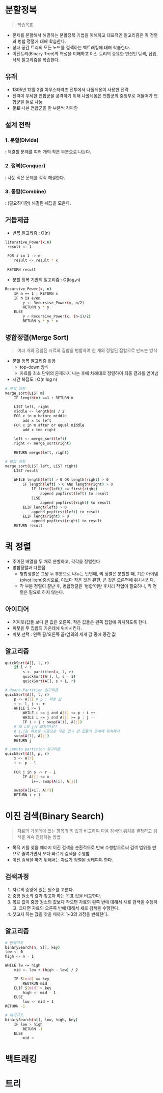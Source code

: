 # 분할정복
> 학습목표
- 문제를 분할해서 해결하는 분할정복 기법을 이해하고 대표적인 알고리즘은 퀵 정렬과 병합 정렬에 대해 학습한다. 
- 상태 공간 트리의 모든 노드를 검색하는 백트래킹에 대해 학습한다.
- 이진트리(Binary Tree)의 특성을 이해하고 이진 트리의 중요한 연산인 탐색, 삽입, 삭제 알고리즘을 학습한다. 

## 유래
- 1805년 12월 2일 아우스터리츠 전투에서 나폴레옹이 사용한 전략
- 전력이 우세한 연합군을 공격하기 위해 나폴레옹은 연합군의 중앙부로 쳐들어가 연합군을 둘로 나눔
- 둘로 나뉜 연합군을 한 부분씩 격파함

## 설계 전략
### 1. 분할(Divide) 
: 해결할 문제를 여러 개의 작은 부분으로 나눈다.
### 2. 정복(Conquer)
: 나눈 작은 문제를 각각 해결한다. 
### 3. 통합(Combine) 
: (필요하다면) 해결된 해답을 모은다. 

## 거듭제곱
- 반복 알고리즘 : O(n)
```bash
literative_Power(x,n)
 result <- 1
 
 FOR i in 1 -> n
 	result <- result * x
  
 RETURN result
```

- 분할 정복 기반의 알고리즘 : O(log₂n)
```bash
Recursive_Power(x, n)
	IF n == 1 : RETURN x
    IF n is even
    	y <- Recursive_Power(x, n/2)
        RETURN y * y
    ELSE
    	y < Recursive_Power(x, (n-1)/2)
        RETURN y * y * x
```

## 병합정렬(Merge Sort)
> 여러 개의 정렬된 자료의 집합을 병합하여 한 개의 정렬된 집합으로 만드는 방식
- 분할 정복 알고리즘 활용
    - top-down 방식
    - 자료를 최소 단위의 문제까지 나눈 후에 차례대로 정렬하여 최종 결과를 얻어냄
 - 시간 복잡도 : O(n log n)

```bash
# 분할 과정
merge_sort(LIST m)
	IF length(m) ==1 : RETURN m
    
    LIST left, right
    middle <- length(m) / 2
    FOR x in m before middle
   		add x to left
    FOR x in m after or equal middle
    	add x too right
    
    left <- merge_sort(left)
    right <- merge_sort(right)
    
    RETURN merge(left, right)
```

```bash
# 병합 과정
merge_sort(LIST left, LIST right)
	LIST result
    
    WHILE length(left) > 0 OR length(right) > 0
    	IF length(left) > 0 AND length(right) > 0
        	IF first(left) <= first(right)
            	append popfirst(left) to result
            ELSE
            	append popfirst(right) to result
        ELIF lengt(left) > 0
        	append popfirst(left) to result
        ELIF lengt(right) > 0
        	append popfirst(right) to result
    RETURN result
```

# 퀵 정렬
- 주어진 배열을 두 개로 분할하고, 각각을 정렬한다
- 병합정렬과 다른점
	- 병합정렬은 그냥 두 부분으로 나누는 반면에, 퀵 정렬은 분할할 때, 기준 아이템(pivot item)중심으로, 이보다 작은 것은 왼편, 큰 것은 오른편에 위치시킨다.
    - 각 부분 정렬이 끝난 후, 병합정렬은 '병합'이란 후처리 작업이 필요하나, 퀵 정렬은 필요로 하지 않는다. 

## 아이디어
- P(피봇)값들 보다 큰 값은 오른쪽, 작은 값들은 왼쪽 집합에 위치하도록 한다.
- 피봇을 두 집합의 가운데에 위치시킨다. 
- 피봇 선택 : 왼쪽 끝/오른쪽 끝/임의의 세개 값 중에 중간 값    


## 알고리즘 

```bash
quickSort(A[], l, r)
    if l < r
        s <- partition(a, l, r)
        quickSort(A[], l, s - 1)
        quickSort(A[], s + 1, r)
```

    
```bash
# Hoare-Partition 알고리즘
quickSort(A[], l, r)
    p <- A[l] # p : 피봇 값
    i <- l, j <- r
    WHILE i <= j
        WHILE i <= j and A[i] <= p : i ++
        WHILE i <= j and A[j] >= p : j --
        IF i < j : swap(A[i], A[j])
    # 왜 i와 j가 교차하나??
    # i,j는 피봇을 기준으로 작은 값과 큰 값들의 경계에 위치해서 
    swap(A[l], A[j])
    RETURN j
```

```bash
# Lomuto partition 알고리즘
quickSort(A[], p, r)
    x <- A[r] 
    i <- p - 1
   
    FOR j in p -> r - 1
        IF A[j] <= x
            i++, swap(A[i], A[j])
    
    swap(A[i+1], A[r])
    RETURN i + 1
```


# 이진 검색(Binary Search)
> 자료의 가운데에 있는 항목의 키 값과 비교하여 다음 검색의 위치를 결정하고 검색을 계속 진행하는 방법

- 목적 키를 찾을 때까지 이진 검색을 순환적으로 반복 수행함으로써 검색 범위를 반으로 줄여가면서 보다 빠르게 검색을 수행함
- 이진 검색을 하기 위해서는 자료가 정렬된 상태여야 한다. 

## 검색과정
1. 자료의 중앙에 있는 원소를 고른다. 
2. 중앙 원소의 값과 찾고자 하는 목표 값을 비교한다.
3. 목표 값이 중앙 원소의 값보다 작으면 자료의 왼쪽 반에 대해서 새로 검색을 수행하고, 크다면 자료의 오른쪽 반에 대해서 새로 검색을 수행한다.
4. 찾고자 하는 값을 찾을 때까지 1~3의 과정을 반복한다. 


## 알고리즘

```bash
# 반복구조
binarySearch(n, S[], key)
low <- 0
high <- n - 1 

WHILE lw <= high
    mid <- low + (high - low) / 2

    IF S[mid] == key
        REUTRUN mid
    ELIF S[mid] > key
        high <- mid - 1 
    ELSE
        low <- mid + 1
RETURN -1
```

```bash
# 재귀구조
binarySearch(a[], low, high, key)
    IF low > high
        RETURN -1
    ELSE
        mid < 
```

# 백트래킹


# 트리
